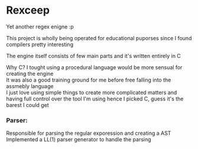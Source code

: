 # Rexceep

Yet another regex enigne :p

This project is wholly being operated for educational puporses since I found compilers pretty interesting  

The engine itself consists of few main parts and it's written entirely in C

Why C?
I tought using a procedural language would be more sensual for creating the engine  
It was also a good training ground for me before free falling into the assmebly language  
I just love using simple things to create more complicated matters and having full control over the tool I'm using hence I picked C, guess it's the barest I could get  

### Parser:
Responsible for parsing the regular exporession and creating a AST  
Implemented a LL(1) parser generator to handle the parsing
